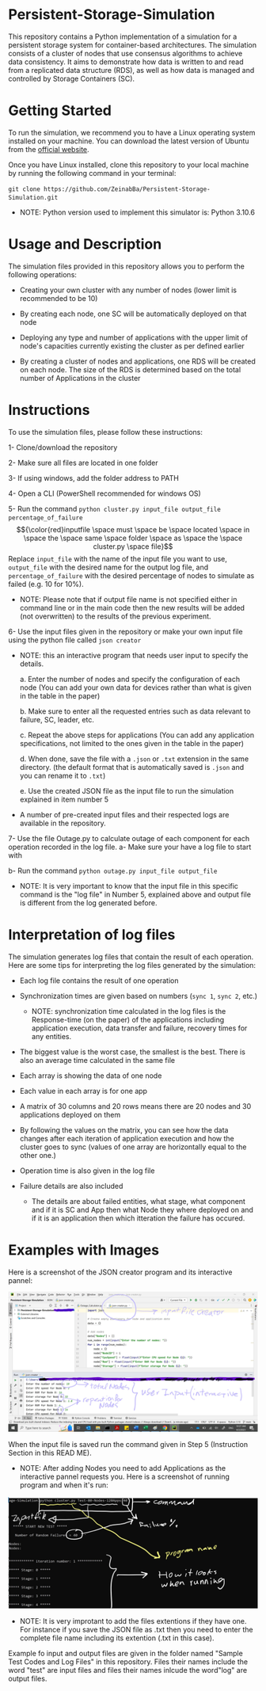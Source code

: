 # Persistent-Storage-Simulation
This repository contains a Python implementation of a simulation for a persistent storage system for container-based architectures. The simulation consists of a cluster of nodes that use consensus algorithms to achieve data consistency.
It aims to demonstrate how data is written to and read from a replicated data structure (RDS), as well as how data is managed and controlled by Storage Containers (SC). 


# Getting Started
To run the simulation, we recommend you to have a Linux operating system installed on your machine. You can download the latest version of Ubuntu from the [official website](https://ubuntu.com/download).

Once you have Linux installed, clone this repository to your local machine by running the following command in your terminal:


`git clone https://github.com/ZeinabBa/Persistent-Storage-Simulation.git`

* NOTE: Python version used to implement this simulator is: Python 3.10.6

# Usage and Description
The simulation files provided in this repository allows you to perform the following operations:

- Creating your own cluster with any number of nodes (lower limit is recommended to be 10)

- By creating each node, one SC will be automatically deployed on that node

- Deploying any type and number of applications with the upper limit of node's capacities currently existing the cluster as per defined earlier

- By creating a cluster of nodes and applications, one RDS will be created on each node. The size of the RDS is determined based on the total number of Applications in the cluster





# Instructions
To use the simulation files, please follow these instructions: 

1- Clone/download the repository

2- Make sure all files are located in one folder

3- If using windows, add the folder address to PATH

4- Open a CLI (PowerShell recommended for windows OS)

5- Run the command  `python cluster.py input_file output_file percentage_of_failure` $${\color{red}inputfile \space must \space be \space located \space in \space the \space same \space folder \space as \space the \space cluster.py \space file}$$
Replace `input_file` with the name of the input file you want to use, `output_file` with the desired name for the output log file, and `percentage_of_failure` with the desired percentage of nodes to simulate as failed (e.g. 10 for 10%).
  - NOTE: Please note that if output file name is not specified either in command line or in the main code then the new results will be added (not overwritten) to the results of the previous experiment.

6- Use the input files given in the repository or make your own input file using the python file called `json creator`
* NOTE: this an interactive program that needs user input to specify the details.

  a. Enter the number of nodes and specify the configuration of each node (You can add your own data for devices rather than what is given in the table in the paper)
  
  b. Make sure to enter all the requested entries such as data relevant to failure, SC, leader, etc.
  
  c. Repeat the above steps for applications (You can add any application specifications, not limited to the ones given in the table in the paper)
  
  d. When done, save the file with a `.json` or `.txt` extension in the same directory. (the default format that is automatically saved is `.json` and you can rename it to `.txt`)
  
  e. Use the created JSON file as the input file to run the simulation explained in item number 5
  
* A number of pre-created input files and their respected logs are available in the repository.

7- Use the file Outage.py to calculate outage of each component for each operation recorded in the log file.
  a- Make sure your have a log file to start with
  
  b- Run the command `python outage.py input_file output_file`
  
  * NOTE: It is very important to know that the input file in this specific command is the "log file" in Number 5, explained above and output file is different from the log generated before.

# Interpretation of log files
The simulation generates log files that contain the result of each operation. Here are some tips for interpreting the log files generated by the simulation:

- Each log file contains the result of one operation

- Synchronization times are given based on numbers (`sync 1`, `sync 2`, etc.)
  - NOTE: synchronization time calculated in the log files is the Response-time (on the paper) of the applications including application execution, data transfer and failure, recovery times for any entities.

- The biggest value is the worst case, the smallest is the best. There is also an average time calculated in the same file

- Each array is showing the data of one node

- Each value in each array is for one app

- A matrix of 30 columns and 20 rows means there are 20 nodes and 30 applications deployed on them

- By following the values on the matrix, you can see how the data changes after each iteration of application execution and how the cluster goes to sync (values of one array are horizontally equal to the other one.)

- Operation time is also given in the log file

- Failure details are also included 
  - The details are about failed entities, what stage, what component and if it is SC and App then what Node they where deployed on and if it is an application then which itteration the failure has occured.

# Examples with Images
Here is a screenshot of the JSON creator program and its interactive pannel:

![json_creator](https://github.com/ZeinabBa/Persistent-Storage-Simulation/blob/main/Pictures/JSON%20for%20inputfile%20creator.jpg?raw=true)

When the input file is saved run the command given in Step 5 (Instruction Section in this READ ME).
* NOTE: After adding Nodes you need to add Applications as the interactive pannel requests you.
Here is a screenshot of running program and when it's run:

![CLI_and_Program_RUN](https://github.com/ZeinabBa/Persistent-Storage-Simulation/blob/main/Pictures/Program%20Run.jpg?raw=true)

* NOTE: It is very improtant to add the files extentions if they have one. For instance if you save the JSON file as .txt then you need to enter the complete file name including its extention (.txt in this case).

Example fo input and output files are given in the folder named "Sample Test Codes and Log Files" in this repository. Files their names include the word "test" are input files and files their names inlcude the word"log" are output files.
